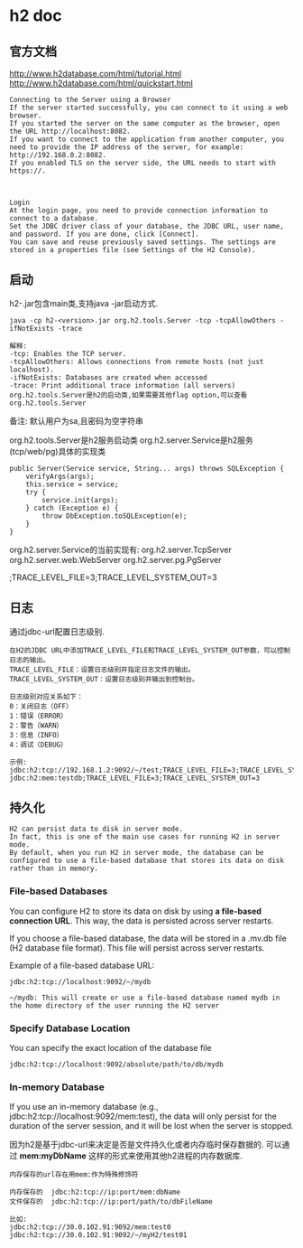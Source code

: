 # h2 doc

## 官方文档
http://www.h2database.com/html/tutorial.html
http://www.h2database.com/html/quickstart.html

```text
Connecting to the Server using a Browser
If the server started successfully, you can connect to it using a web browser. 
If you started the server on the same computer as the browser, open the URL http://localhost:8082. 
If you want to connect to the application from another computer, you need to provide the IP address of the server, for example: http://192.168.0.2:8082. 
If you enabled TLS on the server side, the URL needs to start with https://.



Login
At the login page, you need to provide connection information to connect to a database. 
Set the JDBC driver class of your database, the JDBC URL, user name, and password. If you are done, click [Connect].
You can save and reuse previously saved settings. The settings are stored in a properties file (see Settings of the H2 Console).
```

## 启动

h2-<version>.jar包含main类,支持java -jar启动方式.
```text
java -cp h2-<version>.jar org.h2.tools.Server -tcp -tcpAllowOthers -ifNotExists -trace

解释:
-tcp: Enables the TCP server.
-tcpAllowOthers: Allows connections from remote hosts (not just localhost).
-ifNotExists: Databases are created when accessed
-trace: Print additional trace information (all servers)
org.h2.tools.Server是h2的启动类,如果需要其他flag option,可以查看org.h2.tools.Server
```

备注: 默认用户为sa,且密码为空字符串

org.h2.tools.Server是h2服务启动类
org.h2.server.Service是h2服务(tcp/web/pg)具体的实现类
```text
public Server(Service service, String... args) throws SQLException {
    verifyArgs(args);
    this.service = service;
    try {
        service.init(args);
    } catch (Exception e) {
        throw DbException.toSQLException(e);
    }
}
```

org.h2.server.Service的当前实现有:
org.h2.server.TcpServer
org.h2.server.web.WebServer
org.h2.server.pg.PgServer


;TRACE_LEVEL_FILE=3;TRACE_LEVEL_SYSTEM_OUT=3

## 日志
通过jdbc-url配置日志级别.
```text
在H2的JDBC URL中添加TRACE_LEVEL_FILE和TRACE_LEVEL_SYSTEM_OUT参数，可以控制日志的输出。
TRACE_LEVEL_FILE：设置日志级别并指定日志文件的输出。
TRACE_LEVEL_SYSTEM_OUT：设置日志级别并输出到控制台。

日志级别对应关系如下：
0：关闭日志（OFF）
1：错误（ERROR）
2：警告（WARN）
3：信息（INFO）
4：调试（DEBUG）

示例:
jdbc:h2:tcp://192.168.1.2:9092/~/test;TRACE_LEVEL_FILE=3;TRACE_LEVEL_SYSTEM_OUT=3
jdbc:h2:mem:testdb;TRACE_LEVEL_FILE=3;TRACE_LEVEL_SYSTEM_OUT=3

```

## 持久化

```text
H2 can persist data to disk in server mode. 
In fact, this is one of the main use cases for running H2 in server mode. 
By default, when you run H2 in server mode, the database can be configured to use a file-based database that stores its data on disk rather than in memory.
```

### File-based Databases

You can configure H2 to store its data on disk by using **a file-based connection URL**. This way, the data is persisted across server restarts.

If you choose a file-based database, the data will be stored in a .mv.db file (H2 database file format).
This file will persist across server restarts.

Example of a file-based database URL:
```text
jdbc:h2:tcp://localhost:9092/~/mydb

~/mydb: This will create or use a file-based database named mydb in the home directory of the user running the H2 server
```

### Specify Database Location

You can specify the exact location of the database file

```text
jdbc:h2:tcp://localhost:9092/absolute/path/to/db/mydb
```

### In-memory Database

If you use an in-memory database (e.g., jdbc:h2:tcp://localhost:9092/mem:test),
the data will only persist for the duration of the server session, and it will be lost when the server is stopped.

因为h2是基于jdbc-url来决定是否是文件持久化或者内存临时保存数据的.
可以通过 **mem:myDbName** 这样的形式来使用其他h2进程的内存数据库.

```text
内存保存的url存在用mem:作为特殊修饰符

内存保存的  jdbc:h2:tcp://ip:port/mem:dbName
文件保存的  jdbc:h2:tcp://ip:port/path/to/dbFileName

比如:
jdbc:h2:tcp://30.0.102.91:9092/mem:test0
jdbc:h2:tcp://30.0.102.91:9092/~/myH2/test01
```